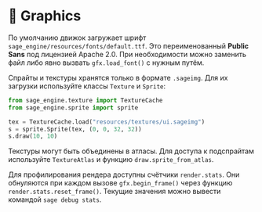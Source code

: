 # 📘 Graphics

По умолчанию движок загружает шрифт `sage_engine/resources/fonts/default.ttf`. Это переименованный **Public Sans** под лицензией Apache 2.0. При необходимости можно заменить файл либо явно вызвать `gfx.load_font()` с нужным путём.

Спрайты и текстуры хранятся только в формате `.sageimg`. Для их загрузки используйте классы `Texture` и `Sprite`:

```python
from sage_engine.texture import TextureCache
from sage_engine.sprite import sprite

tex = TextureCache.load("resources/textures/ui.sageimg")
s = sprite.Sprite(tex, (0, 0, 32, 32))
s.draw(10, 10)
```

Текстуры могут быть объединены в атласы. Для доступа к подспрайтам используйте
`TextureAtlas` и функцию `draw.sprite_from_atlas`.

Для профилирования рендера доступны счётчики `render.stats`. Они
обнуляются при каждом вызове `gfx.begin_frame()` через функцию
`render.stats.reset_frame()`.
Текущие значения можно вывести командой `sage debug stats`.
